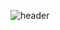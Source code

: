 ![header](https://capsule-render.vercel.app/api?type=waving&color=gradient&customColorList=24&height=300&section=header&text=yakcom&fontSize=80&fontAlignY=35&animation=fadeIn&desc=Ilya%20Miller)


